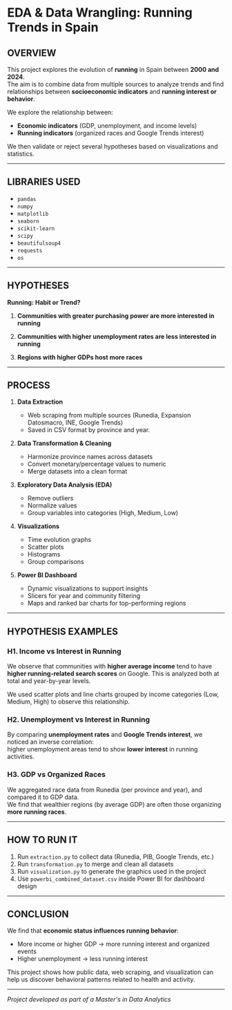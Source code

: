 # EDA & Data Wrangling: Running Trends in Spain

## OVERVIEW

This project explores the evolution of **running** in Spain between **2000 and 2024**.  
The aim is to combine data from multiple sources to analyze trends and find relationships between **socioeconomic indicators** and **running interest or behavior**.

We explore the relationship between:
- **Economic indicators** (GDP, unemployment, and income levels)
- **Running indicators** (organized races and Google Trends interest)

We then validate or reject several hypotheses based on visualizations and statistics.

---

## LIBRARIES USED

- `pandas`
- `numpy`
- `matplotlib`
- `seaborn`
- `scikit-learn`
- `scipy`
- `beautifulsoup4`
- `requests`
- `os`

---

## HYPOTHESES

**Running: Habit or Trend?**

1. **Communities with greater purchasing power are more interested in running**

2. **Communities with higher unemployment rates are less interested in running**

3. **Regions with higher GDPs host more races**

---

## PROCESS

1. **Data Extraction**  
   - Web scraping from multiple sources (Runedia, Expansion Datosmacro, INE, Google Trends)
   - Saved in CSV format by province and year.

2. **Data Transformation & Cleaning**  
   - Harmonize province names across datasets  
   - Convert monetary/percentage values to numeric  
   - Merge datasets into a clean format

3. **Exploratory Data Analysis (EDA)**  
   - Remove outliers  
   - Normalize values  
   - Group variables into categories (High, Medium, Low)

4. **Visualizations**  
   - Time evolution graphs  
   - Scatter plots  
   - Histograms  
   - Group comparisons

5. **Power BI Dashboard**  
   - Dynamic visualizations to support insights  
   - Slicers for year and community filtering  
   - Maps and ranked bar charts for top-performing regions

---

## HYPOTHESIS EXAMPLES

### H1. Income vs Interest in Running 

We observe that communities with **higher average income** tend to have **higher running-related search scores** on Google. This is analyzed both at total and year-by-year levels.

We used scatter plots and line charts grouped by income categories (Low, Medium, High) to observe this relationship.

### H2. Unemployment vs Interest in Running 

By comparing **unemployment rates** and **Google Trends interest**, we noticed an inverse correlation:  
higher unemployment areas tend to show **lower interest** in running activities.

### H3. GDP vs Organized Races 

We aggregated race data from Runedia (per province and year), and compared it to GDP data.  
We find that wealthier regions (by average GDP) are often those organizing **more running races**.


---

## HOW TO RUN IT

1. Run `extraction.py` to collect data (Runedia, PIB, Google Trends, etc.)
2. Run `transformation.py` to merge and clean all datasets
3. Run `visualization.py` to generate the graphics used in the project
4. Use `powerbi_combined_dataset.csv` inside Power BI for dashboard design

---

## CONCLUSION

We find that **economic status influences running behavior**:
- More income or higher GDP → more running interest and organized events
- Higher unemployment → less running interest

This project shows how public data, web scraping, and visualization can help us discover behavioral patterns related to health and activity.

---

*Project developed as part of a Master's in Data Analytics*
